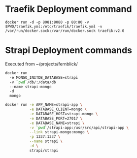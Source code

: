 # Traefik Deployment command
`docker run -d -p 8081:8080 -p 80:80 -v $PWD/traefik.yml:/etc/traefik/traefik.yml -v /var/run/docker.sock:/var/run/docker.sock traefik:v2.0`
# Strapi Deployment commands
Executed from ~/projects/fernblick/
```bash
docker run 
  -e MONGO_INITDB_DATABASE=strapi 
  -v `pwd`/db/:/data/db 
  --name strapi-mongo 
  -d 
  mongo
```
  

```bash
docker run -e APP_NAME=strapi-app \
           -e DATABASE_CLIENT=mongo \
           -e DATABASE_HOST=strapi-mongo \
           -e DATABASE_PORT=27017 \
           -e DATABASE_NAME=strapi \
           -v `pwd`/strapi-app:/usr/src/api/strapi-app \
           --link strapi-mongo:mongo \
           -p 1337:1337 \
           --name strapi \
           -d \
           strapi/strapi
```


